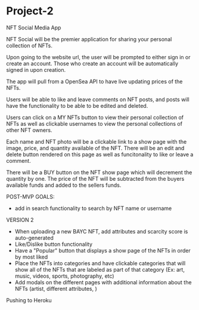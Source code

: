 # Project-2
NFT Social Media App

NFT Social will be the premier application for sharing your personal collection of NFTs.

Upon going to the website url, the user will be prompted to either sign in or create an account. Those who create an account will be automatically signed in upon creation.

The app will pull from a OpenSea API to have live updating prices of the NFTs.

Users will be able to like and leave comments on NFT posts, and posts will have the functionality to be able to be edited and deleted.

Users can click on a MY NFTs button to view their personal collection of NFTs as well as clickable usernames to view the personal collections of other NFT owners.

Each name and NFT photo will be a clickable link to a show page with the image, price, and quantity available of the NFT. There will be an edit and delete button rendered on this page as well as funcitonality to like or leave a comment.

There will be a BUY button on the NFT show page which will decrement the quantity by one. The price of the NFT will be subtracted from the buyers available funds and added to the sellers funds.

POST-MVP GOALS:
- add in search functionality to search by NFT name or username


VERSION 2
- When uploading a new BAYC NFT, add attributes and scarcity score is auto-generated
- Like/Dislike button functionality
- Have a "Popular" button that displays a show page of the NFTs in order by most liked
- Place the NFTs into categories and have clickable categories that will show all of the NFTs that are labeled as part of that category (Ex: art, music, videos, sports, photography, etc)
- Add modals on the different pages with additional information about the NFTs (artist, different attributes, )

Pushing to Heroku